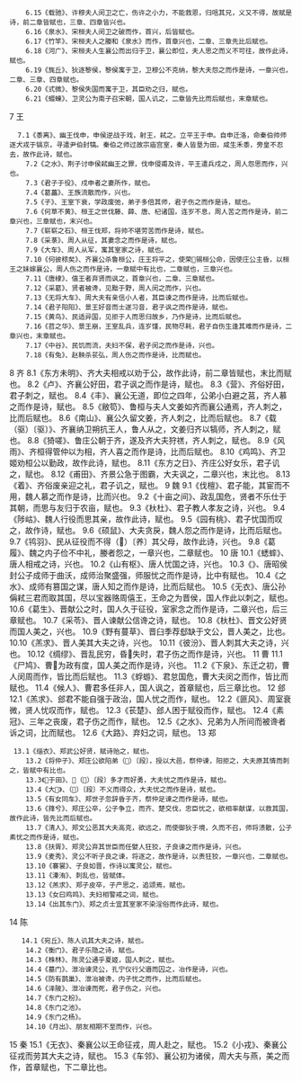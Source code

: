 <!-- { "loadSidebar": true } -->
        6.15《载驰》、许穆夫人闵卫之亡，伤许之小力，不能救恩，归唁其兄，义又不得，故赋是诗，前二章皆赋也，三章、四章皆兴也。 
        6.16《泉水》、宋桓夫人闵卫之破而作，首兴，后皆赋也。 
        6.17《竹竿》、宋桓夫人之媵和《泉水》而作，首章兴也，二章、三章先比后赋也。 
        6.18《河广》、宋桓夫人生襄公而出归于卫，襄公即位，夫人思之而义不可往，故作此诗，赋也。 
        6.19《旄丘》、狄逐黎侯，黎侯寓于卫，卫穆公不克纳，黎大夫怨之而作是诗，一章兴也，二章、三章、四章赋也。 
        6.20《式微》、黎侯失国而寓于卫，其臣劝之归，赋也。 
        6.21《蝃蝀》、卫灵公为南子召宋朝，国人讥之，二章皆先比而后赋也，末章赋也。
7 王

      7.1《黍离》、幽王伐申，申侯逆战于戏，射王，弒之。立平王于申。自申迁洛，命秦伯帅师逐犬戎于镐京，寻遣尹伯封犒。秦伯之师过故宗庙宫室，秦人皆垦为田，咸生禾黍，旁皇不忍去，故作此诗，赋也。 
        7.2《之水》、荆子讨申侯弒幽王之罪，伐申侵甫及许，平王遣兵戍之，周人怨思而作，兴也。 
        7.3《君子于役》、戍申者之妻所作，赋也。 
        7.4《葛藟》、王族流散而作，兴也。 
        7.5《子》、王室下衰，学政废弛，弟子多倍其师，君子伤之而作是诗，赋也。 
        7.6《何草不黄》、桓王之世伐藤、薛、唐、杞诸国，连岁不息，周人苦之而作是诗，前二章兴也，三章赋也，末兴也。 
        7.7《崭崭之石》、桓王伐郑，将帅不堪劳苦而作是诗，赋也。 
        7.8《采菉》、周人从征，其妻念之而作是诗，赋也。 
        7.9《大车》、周人从军，寓其室家之诗，赋也。 
        7.10《何彼秾矣》、齐襄公杀鲁桓公，庄王将平之，使荣锡桓公命，因使庄公主昏，以桓王之妹嫁襄公，周人伤之而作是诗，一章赋中有比也，二章赋也，三章兴也。 
        7.11《唐棣》、僖王者弃贤而讽之，首章兴也，二章、三章赋也。 
        7.12《采葛》、贤者被谗，见黜于野，周人闵之而作，兴也。 
        7.13《无将大车》、周大夫有亲信小人者，其臣谏之而作是诗，比而后赋也。 
        7.14《君子阳阳》、景王好音而士遂习音，君子讽之而作是诗，赋也。 
        7.15《黄鸟》、民适异国，见拒于人而思归故乡，乃作是诗，比而后赋也。 
        7.16《苕之华》、景王崩，王室乱兵，连岁馑，民物尽耗，君子自伤生逢其难而作是诗，二章兴也，末章赋也。 
        7.17《中谷》、民饥而流，夫妇不保，君子闵之而作是诗，兴也。 
        7.18《有兔》、赵鞅杀苌弘，周人伤之而作是诗，比而赋也。
8 齐
      8.1《东方未明》、齐大夫相戒以劝于公，故作此诗，前二章皆赋也，末比而赋也。 
        8.2《卢》、齐襄公好田，君子讽之而作是诗，赋也。 
        8.3《营》、齐俗好田，君子刺之，赋也。 
        8.4《丰》、襄公无道，即位之四年，公弟小白避之莒，齐人慕之而作是诗，赋也。 
        8.5《敝笱》、鲁桓与夫人文姜如齐而襄公通焉，齐人刺之，比而后赋也。 
        8.6《南山》、襄公久留文姜，齐人刺之，比而后赋也。 
        8.7《载（驱）〔驱〕》、齐襄纳卫朔抗王人，鲁人从之，文姜归齐以犒师，齐人刺之，赋也。 
        8.8《猗嗟》、鲁庄公朝于齐，遂及齐大夫狩禚，齐人刺之，赋也。 
        8.9《风雨》、齐桓得管仲以为相，齐人喜之而作是诗，比而后赋也。 
        8.10《鸡鸣》、齐卫姬劝桓公以勤政，故作此诗，赋也。 
        8.11《东方之日》、齐庄公好女乐，君子讥之，赋也。 
        8.12《甫田》、齐景公急于图霸，大夫讽之，二章兴也，末比也。 
        8.13《着》、齐俗废亲迎之礼，君子讥之，赋也。
9 魏
       9.1《伐檀》、君子能，其宦而不用，魏人慕之而作是诗，比而兴也。 
        9.2《十亩之间》、政乱国危，贤者不乐仕于其朝，而思与友归于农亩，赋也。 
        9.3《杕杜》、君子教人孝友之诗，兴也。 
        9.4《陟岵》、魏人行役而思其亲，故作此诗，赋也。 
        9.5《园有桃》、君子忧国而叹之，故作诗，赋也。 
        9.6《硕鼠》、大夫贪戾，魏人怨之而作是诗，比而后赋也。 
        9.7《鸨羽》、民从征役而不得（）〔养〕其父母，故作此诗，兴也。 
        9.8《葛履》、魏之内子俭不中礼，媵者怨之，一章兴也，二章赋也。
10 唐
      10.1《蟋蟀》、唐人相戒之诗，兴也。 
        10.2《山有枢》、唐人忧国之诗，兴也。 
        10.3《》、唐昭侯封公子成师于曲沃，成师治聚盛强，师服忧之而作是诗，比中有赋也。 
        10.4《之水》、成师有篡国之谋，唐人知之而作是诗，比而后赋也。 
        10.5《无衣》、唐公孙偁弒三君而取其国，尽以宝器赂周僖王，王命之为晋侯，国人作此以刺之，赋也。 
        10.6《葛生》、晋献公之时，国人久于征役，室家念之而作是诗，二章兴也，后三章赋也。 
        10.7《采苓》、晋人谏献公信谗之诗，赋也。 
        10.8《杕杜》、晋文公好贤而国人美之，兴也。 
        10.9《野有蔓草》、晋臼季荐郄缺于文公，晋人美之，比也。 
        10.10《羔求》、晋人美其大夫之诗，兴也。 
        10.11《彼汾》、晋人刺其大夫之诗，兴也。 
        10.12《绸缪》、晋乱民穷，昏失时，君子伤之而作是诗，兴也。
11 曹
       11.1《尸鸠》、曹为政有度，国人美之而作是诗，兴也。 
        11.2《下泉》、东迁之初，曹人闵周而作，皆比而后赋也。 
        11.3《蜉蝣》、君怠国危，曹大夫闵之而作，皆比而赋也。 
        11.4《候人》、曹君多任非人，国人讽之，首章赋也，后三章比也。
12 郐
       12.1《羔求》、郐君不能自强于政治，国人忧之而作，赋也。 
        12.2《匪风》、周室衰微，贤人忧叹而作，赋也。 
        12.3《苌楚》、郐人困于赋役而作，赋也。 
        12.4《素冠》、三年之丧废，君子伤之而作，赋也。 
        12.5《之水》、兄弟为人所间而被谗者诉之词，比而赋也。 
        12.6《大路》、弃妇之词，赋也。
13 郑

     13.1《缁衣》、郑武公好贤，赋诗贻之，赋也。 
        13.2《将仲子》、郑庄公欲陷弟（）〔段〕，授以大邑，祭仲谏，阳拒之，大夫原其情而刺之，皆赋中有比也。 
        13.3《于田》、（）〔段〕多才而好勇，大夫忧之而作是诗，赋也。 
        13.4《大》、（）〔段〕不义而得众，大夫忧之而作是诗，赋也。 
        13.5《有女同车》、郑世子忽辞昏于齐，祭仲足谏之而作是诗，赋也。 
        13.6《箨兮》、郑庄公卒，公子争立，而齐、楚交伐，忠臣忧之，欲相率献谋，以救其国，故作此诗，皆先比而后赋也。 
        13.7《清人》、郑文公恶其大夫高克，欲远之，而使御狄于境，久而不召，师将溃散，公子素忧之而作是诗，赋也。 
        13.8《扶胥》、郑灵公弃其世臣而任嬖人狂狡，子良谏之而作是诗，兴也。 
        13.9《麦秀》、灵公不听子良之谏，将逐之，故作是诗，以责狂狡，一章兴也，二章赋也。 
        13.10《褰裳》、子良如晋，作诗以寓灵公，赋也。 
        13.11《溱洧》、刺乱也，皆赋体。 
        13.12《羔求》、郑子皮卒，子产思之，追颂焉，赋也。 
        13.13《女曰鸡鸣》、夫妇相警戒之词，赋也。 
        13.14《出其东门》、郑之贞士宜其室家不染淫俗而作此诗，赋也。
14 陈

       14.1《宛丘》、陈人讥其大夫之诗，赋也。 
        14.2《衡门》、君子乐隐之诗，赋也。 
        14.3《株林》、陈灵公通乎夏姬，国人刺之，赋也。 
        14.4《墓门》、泄冶谏灵公，孔宁仪行父谮而囚之，冶作是诗，兴也。 
        14.5《防有鹊巢》、泄冶被谗，内子忧之而作，比而后赋也。 
        14.6《泽陂》、泄冶谏而死，君子伤之，兴也。 
        14.7《东门之枌》。 
        14.8《东门之池》。 
        14.9《东门之杨》。 
        14.10《月出》、朋友相期不至而作，兴也。
15 秦
       15.1《无衣》、秦襄公以王命征戎，周人赴之，赋也。 
        15.2《小戎》、秦襄公征戎而劳其大夫之诗，赋也。 
        15.3《车邻》、襄公初为诸侯，周大夫与燕，美之而作，首章赋也，下二章比也。 
